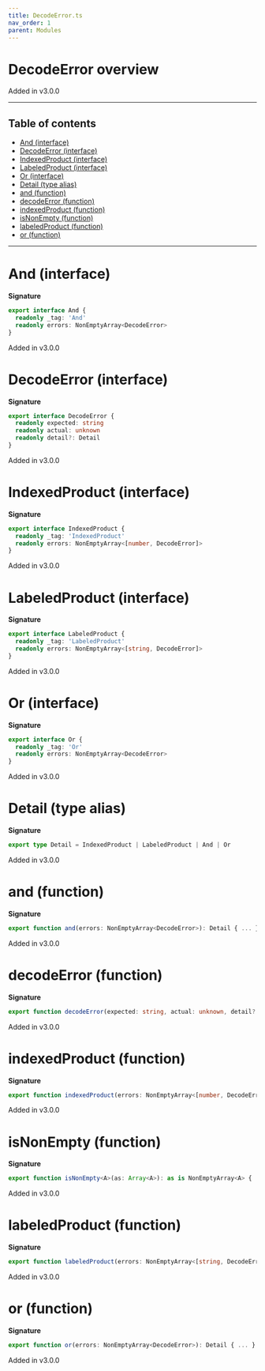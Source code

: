 ```yaml
---
title: DecodeError.ts
nav_order: 1
parent: Modules
---
```


# DecodeError overview

Added in v3.0.0

---

<h2 class="text-delta">Table of contents</h2>

- [And (interface)](#and-interface)
- [DecodeError (interface)](#decodeerror-interface)
- [IndexedProduct (interface)](#indexedproduct-interface)
- [LabeledProduct (interface)](#labeledproduct-interface)
- [Or (interface)](#or-interface)
- [Detail (type alias)](#detail-type-alias)
- [and (function)](#and-function)
- [decodeError (function)](#decodeerror-function)
- [indexedProduct (function)](#indexedproduct-function)
- [isNonEmpty (function)](#isnonempty-function)
- [labeledProduct (function)](#labeledproduct-function)
- [or (function)](#or-function)

---

# And (interface)

**Signature**

```ts
export interface And {
  readonly _tag: 'And'
  readonly errors: NonEmptyArray<DecodeError>
}
```

Added in v3.0.0

# DecodeError (interface)

**Signature**

```ts
export interface DecodeError {
  readonly expected: string
  readonly actual: unknown
  readonly detail?: Detail
}
```

Added in v3.0.0

# IndexedProduct (interface)

**Signature**

```ts
export interface IndexedProduct {
  readonly _tag: 'IndexedProduct'
  readonly errors: NonEmptyArray<[number, DecodeError]>
}
```

Added in v3.0.0

# LabeledProduct (interface)

**Signature**

```ts
export interface LabeledProduct {
  readonly _tag: 'LabeledProduct'
  readonly errors: NonEmptyArray<[string, DecodeError]>
}
```

Added in v3.0.0

# Or (interface)

**Signature**

```ts
export interface Or {
  readonly _tag: 'Or'
  readonly errors: NonEmptyArray<DecodeError>
}
```

Added in v3.0.0

# Detail (type alias)

**Signature**

```ts
export type Detail = IndexedProduct | LabeledProduct | And | Or
```

Added in v3.0.0

# and (function)

**Signature**

```ts
export function and(errors: NonEmptyArray<DecodeError>): Detail { ... }
```

Added in v3.0.0

# decodeError (function)

**Signature**

```ts
export function decodeError(expected: string, actual: unknown, detail?: Detail): DecodeError { ... }
```

Added in v3.0.0

# indexedProduct (function)

**Signature**

```ts
export function indexedProduct(errors: NonEmptyArray<[number, DecodeError]>): Detail { ... }
```

Added in v3.0.0

# isNonEmpty (function)

**Signature**

```ts
export function isNonEmpty<A>(as: Array<A>): as is NonEmptyArray<A> { ... }
```

Added in v3.0.0

# labeledProduct (function)

**Signature**

```ts
export function labeledProduct(errors: NonEmptyArray<[string, DecodeError]>): Detail { ... }
```

Added in v3.0.0

# or (function)

**Signature**

```ts
export function or(errors: NonEmptyArray<DecodeError>): Detail { ... }
```

Added in v3.0.0

